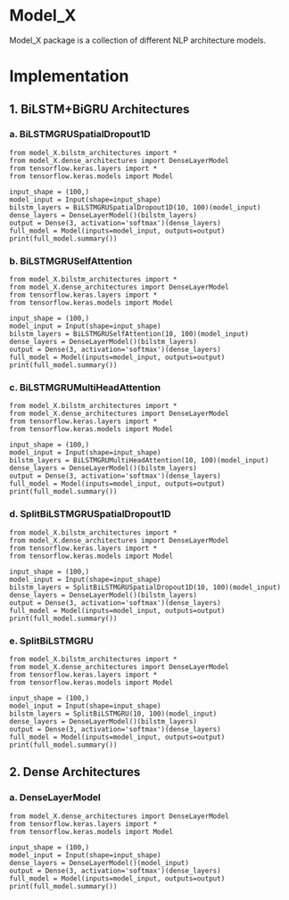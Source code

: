 # Model_X

Model_X package is a collection of different NLP architecture models.

# Implementation

## 1. BiLSTM+BiGRU Architectures

### a. BiLSTMGRUSpatialDropout1D

    from model_X.bilstm_architectures import *
    from model_X.dense_architectures import DenseLayerModel
    from tensorflow.keras.layers import *
    from tensorflow.keras.models import Model

    input_shape = (100,)
    model_input = Input(shape=input_shape)
    bilstm_layers = BiLSTMGRUSpatialDropout1D(10, 100)(model_input)
    dense_layers = DenseLayerModel()(bilstm_layers)
    output = Dense(3, activation='softmax')(dense_layers)
    full_model = Model(inputs=model_input, outputs=output)
    print(full_model.summary())

### b. BiLSTMGRUSelfAttention

    from model_X.bilstm_architectures import *
    from model_X.dense_architectures import DenseLayerModel
    from tensorflow.keras.layers import *
    from tensorflow.keras.models import Model

    input_shape = (100,)
    model_input = Input(shape=input_shape)
    bilstm_layers = BiLSTMGRUSelfAttention(10, 100)(model_input)
    dense_layers = DenseLayerModel()(bilstm_layers)
    output = Dense(3, activation='softmax')(dense_layers)
    full_model = Model(inputs=model_input, outputs=output)
    print(full_model.summary())

### c.  BiLSTMGRUMultiHeadAttention

    from model_X.bilstm_architectures import *
    from model_X.dense_architectures import DenseLayerModel
    from tensorflow.keras.layers import *
    from tensorflow.keras.models import Model

    input_shape = (100,)
    model_input = Input(shape=input_shape)
    bilstm_layers = BiLSTMGRUMultiHeadAttention(10, 100)(model_input)
    dense_layers = DenseLayerModel()(bilstm_layers)
    output = Dense(3, activation='softmax')(dense_layers)
    full_model = Model(inputs=model_input, outputs=output)
    print(full_model.summary())

### d.  SplitBiLSTMGRUSpatialDropout1D

    from model_X.bilstm_architectures import *
    from model_X.dense_architectures import DenseLayerModel
    from tensorflow.keras.layers import *
    from tensorflow.keras.models import Model

    input_shape = (100,)
    model_input = Input(shape=input_shape)
    bilstm_layers = SplitBiLSTMGRUSpatialDropout1D(10, 100)(model_input)
    dense_layers = DenseLayerModel()(bilstm_layers)
    output = Dense(3, activation='softmax')(dense_layers)
    full_model = Model(inputs=model_input, outputs=output)
    print(full_model.summary())

### e.  SplitBiLSTMGRU

    from model_X.bilstm_architectures import *
    from model_X.dense_architectures import DenseLayerModel
    from tensorflow.keras.layers import *
    from tensorflow.keras.models import Model

    input_shape = (100,)
    model_input = Input(shape=input_shape)
    bilstm_layers = SplitBiLSTMGRU(10, 100)(model_input)
    dense_layers = DenseLayerModel()(bilstm_layers)
    output = Dense(3, activation='softmax')(dense_layers)
    full_model = Model(inputs=model_input, outputs=output)
    print(full_model.summary())

## 2. Dense Architectures


### a. DenseLayerModel

    from model_X.dense_architectures import DenseLayerModel
    from tensorflow.keras.layers import *
    from tensorflow.keras.models import Model

    input_shape = (100,)
    model_input = Input(shape=input_shape)
    dense_layers = DenseLayerModel()(model_input)
    output = Dense(3, activation='softmax')(dense_layers)
    full_model = Model(inputs=model_input, outputs=output)
    print(full_model.summary())


